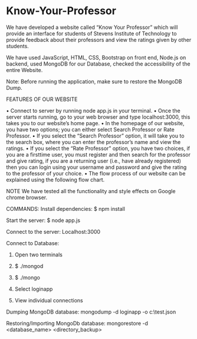 # Know-Your-Professor

We have developed a website called “Know Your Professor” which will provide an interface for students of Stevens Institute of Technology to provide feedback about their professors and view the ratings given by other students. 
 
We have used JavaScript, HTML, CSS, Bootstrap on front end, Node.js on backend, used MongoDB for our Database, checked the accessibility of the entire Website. 
 
Note: Before running the application, make sure to restore the MongoDB Dump.

FEATURES OF OUR WEBSITE 
 
• Connect to server by running node app.js in your terminal. 
• Once the server starts running, go to your web browser and type localhost:3000, this takes you to our website’s home page. 
• In the homepage of our website, you have two options; you can either select Search Professor or Rate Professor. 
• If you select the “Search Professor” option, it will take you to the search box, where you can enter the professor’s name and view the ratings. 
• If you select the “Rate Professor” option, you have two choices, if you are a firsttime user, you must register and then search for the professor and give rating, if you are a returning user (i.e., have already registered) then you can login using your username and password and give the rating to the professor of your choice. 
• The flow process of our website can be explained using the following flow chart. 
 
NOTE We have tested all the functionality and style effects on Google chrome browser. 


COMMANDS:
Install dependencies: 
$ npm install 

Start the server: 
$ node app.js 

Connect to the server: 
Localhost:3000 

Connect to Database: 

1. Open two terminals 

2. $ ./mongod 

3. $ ./mongo 

4. Select loginapp 

5. View individual connections     
 
Dumping MongoDB database: 
mongodump -d loginapp -o c:\test.json   

Restoring/Importing MongoDb database: mongorestore -d <database_name> <directory_backup> 




